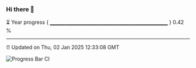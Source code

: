 ### Hi there 👋

⏳ Year progress { ▁▁▁▁▁▁▁▁▁▁▁▁▁▁▁▁▁▁▁▁▁▁▁▁▁▁▁▁▁▁ } 0.42 %

---

⏰ Updated on Thu, 02 Jan 2025 12:33:08 GMT

![Progress Bar CI](https://github.com/liununu/liununu/workflows/Progress%20Bar%20CI/badge.svg)
